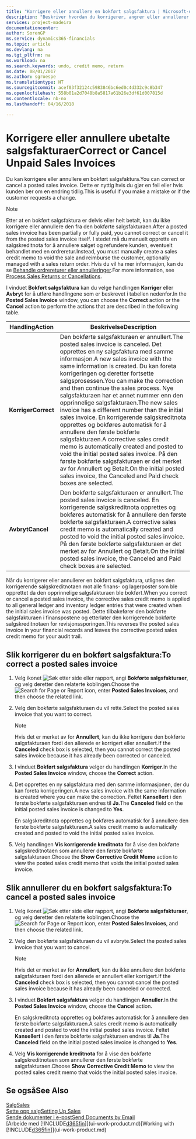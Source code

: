 ```yaml
---
title: "Korrigere eller annullere en bokført salgsfaktura | Microsoft-dokumentasjon"
description: "Beskriver hvordan du korrigerer, angrer eller annullerer en bokført salgsfaktura og utligner en salgskreditnota."
services: project-madeira
documentationcenter: 
author: SorenGP
ms.service: dynamics365-financials
ms.topic: article
ms.devlang: na
ms.tgt_pltfrm: na
ms.workload: na
ms.search.keywords: undo, credit memo, return
ms.date: 08/01/2017
ms.author: sgroespe
ms.translationtype: HT
ms.sourcegitcommit: acef03f32124c5983846bc6ed0c4d332c9c8b347
ms.openlocfilehash: 558b01a2d7048b8a5817a61b26e3df61d007815d
ms.contentlocale: nb-no
ms.lasthandoff: 04/16/2018

---
```

# <a name="correct-or-cancel-unpaid-sales-invoices"></a><span data-ttu-id="4c5a9-103">Korrigere eller annullere ubetalte salgsfakturaer</span><span class="sxs-lookup"><span data-stu-id="4c5a9-103">Correct or Cancel Unpaid Sales Invoices</span></span>
<span data-ttu-id="4c5a9-104">Du kan korrigere eller annullere en bokført salgsfaktura.</span><span class="sxs-lookup"><span data-stu-id="4c5a9-104">You can correct or cancel a posted sales invoice.</span></span> <span data-ttu-id="4c5a9-105">Dette er nyttig hvis du gjør en feil eller hvis kunden ber om en endring tidlig.</span><span class="sxs-lookup"><span data-stu-id="4c5a9-105">This is useful if you make a mistake or if the customer requests a change.</span></span>

> [!NOTE]  
>   <span data-ttu-id="4c5a9-106">Etter at en bokført salgsfaktura er delvis eller helt betalt, kan du ikke korrigere eller annullere den fra den bokførte salgsfakturaen.</span><span class="sxs-lookup"><span data-stu-id="4c5a9-106">After a posted sales invoice has been partially or fully paid, you cannot correct or cancel it from the posted sales invoice itself.</span></span> <span data-ttu-id="4c5a9-107">I stedet må du manuelt opprette en salgskreditnota for å annullere salget og refundere kunden, eventuelt behandlet med en ordreretur.</span><span class="sxs-lookup"><span data-stu-id="4c5a9-107">Instead, you must manually create a sales credit memo to void the sale and reimburse the customer, optionally managed with a sales return order.</span></span> <span data-ttu-id="4c5a9-108">Hvis du vil ha mer informasjon, kan du se [Behandle ordrereturer eller annulleringer](sales-how-process-sales-returns-cancellations.md).</span><span class="sxs-lookup"><span data-stu-id="4c5a9-108">For more information, see [Process Sales Returns or Cancellations](sales-how-process-sales-returns-cancellations.md).</span></span>

<span data-ttu-id="4c5a9-109">I vinduet **Bokført salgsfaktura** kan du velge handlingen **Korriger** eller **Avbryt** for å utføre handlingene som er beskrevet i tabellen nedenfor.</span><span class="sxs-lookup"><span data-stu-id="4c5a9-109">In the **Posted Sales Invoice** window, you can choose the **Correct** action or the **Cancel** action to perform the actions that are described in the following table.</span></span>

| <span data-ttu-id="4c5a9-110">Handling</span><span class="sxs-lookup"><span data-stu-id="4c5a9-110">Action</span></span> | <span data-ttu-id="4c5a9-111">Beskrivelse</span><span class="sxs-lookup"><span data-stu-id="4c5a9-111">Description</span></span> |
| --- | --- |
| <span data-ttu-id="4c5a9-112">**Korriger**</span><span class="sxs-lookup"><span data-stu-id="4c5a9-112">**Correct**</span></span> |<span data-ttu-id="4c5a9-113">Den bokførte salgsfakturaen er annullert.</span><span class="sxs-lookup"><span data-stu-id="4c5a9-113">The posted sales invoice is canceled.</span></span> <span data-ttu-id="4c5a9-114">Det opprettes en ny salgsfaktura med samme informasjon.</span><span class="sxs-lookup"><span data-stu-id="4c5a9-114">A new sales invoice with the same information is created.</span></span> <span data-ttu-id="4c5a9-115">Du kan foreta korrigeringen og deretter fortsette salgsprosessen.</span><span class="sxs-lookup"><span data-stu-id="4c5a9-115">You can make the correction and then continue the sales process.</span></span> <span data-ttu-id="4c5a9-116">Nye salgsfakturaen har et annet nummer enn den opprinnelige salgsfakturaen.</span><span class="sxs-lookup"><span data-stu-id="4c5a9-116">The new sales invoice has a different number than the initial sales invoice.</span></span> <span data-ttu-id="4c5a9-117">En korrigerende salgskreditnota opprettes og bokføres automatisk for å annullere den første bokførte salgsfakturaen.</span><span class="sxs-lookup"><span data-stu-id="4c5a9-117">A corrective sales credit memo is automatically created and posted to void the initial posted sales invoice.</span></span> <span data-ttu-id="4c5a9-118">På den første bokførte salgsfakturaen er det merket av for Annullert og Betalt.</span><span class="sxs-lookup"><span data-stu-id="4c5a9-118">On the initial posted sales invoice, the Canceled and Paid check boxes are selected.</span></span> |
| <span data-ttu-id="4c5a9-119">**Avbryt**</span><span class="sxs-lookup"><span data-stu-id="4c5a9-119">**Cancel**</span></span> |<span data-ttu-id="4c5a9-120">Den bokførte salgsfakturaen er annullert.</span><span class="sxs-lookup"><span data-stu-id="4c5a9-120">The posted sales invoice is canceled.</span></span> <span data-ttu-id="4c5a9-121">En korrigerende salgskreditnota opprettes og bokføres automatisk for å annullere den første bokførte salgsfakturaen.</span><span class="sxs-lookup"><span data-stu-id="4c5a9-121">A corrective sales credit memo is automatically created and posted to void the initial posted sales invoice.</span></span> <span data-ttu-id="4c5a9-122">På den første bokførte salgsfakturaen er det merket av for Annullert og Betalt.</span><span class="sxs-lookup"><span data-stu-id="4c5a9-122">On the initial posted sales invoice, the Canceled and Paid check boxes are selected.</span></span> |

<span data-ttu-id="4c5a9-123">Når du korrigerer eller annullerer en bokført salgsfaktura, utlignes den korrigerende salgskreditnotaen mot alle finans- og lagerposter som ble opprettet da den opprinnelige salgsfakturaen ble bokført.</span><span class="sxs-lookup"><span data-stu-id="4c5a9-123">When you correct or cancel a posted sales invoice, the corrective sales credit memo is applied to all general ledger and inventory ledger entries that were created when the initial sales invoice was posted.</span></span> <span data-ttu-id="4c5a9-124">Dette tilbakefører den bokførte salgsfakturaen i finanspostene og etterlater den korrigerende bokførte salgskreditnotaen for revisjonssporingen.</span><span class="sxs-lookup"><span data-stu-id="4c5a9-124">This reverses the posted sales invoice in your financial records and leaves the corrective posted sales credit memo for your audit trail.</span></span>

## <a name="to-correct-a-posted-sales-invoice"></a><span data-ttu-id="4c5a9-125">Slik korrigerer du en bokført salgsfaktura:</span><span class="sxs-lookup"><span data-stu-id="4c5a9-125">To correct a posted sales invoice</span></span>
1. <span data-ttu-id="4c5a9-126">Velg ikonet ![Søk etter side eller rapport](media/ui-search/search_small.png "Søk etter side eller rapport"), angi **Bokførte salgsfakturaer**, og velg deretter den relaterte koblingen.</span><span class="sxs-lookup"><span data-stu-id="4c5a9-126">Choose the ![Search for Page or Report](media/ui-search/search_small.png "Search for Page or Report icon") icon, enter **Posted Sales Invoices**, and then choose the related link.</span></span>  
2. <span data-ttu-id="4c5a9-127">Velg den bokførte salgsfakturaen du vil rette.</span><span class="sxs-lookup"><span data-stu-id="4c5a9-127">Select the posted sales invoice that you want to correct.</span></span>

    > [!NOTE]  
   >   <span data-ttu-id="4c5a9-128">Hvis det er merket av for **Annullert**, kan du ikke korrigere den bokførte salgsfakturaen fordi den allerede er korrigert eller annullert.</span><span class="sxs-lookup"><span data-stu-id="4c5a9-128">If the **Canceled** check box is selected, then you cannot correct the posted sales invoice because it has already been corrected or canceled.</span></span>
3. <span data-ttu-id="4c5a9-129">I vinduet **Bokført salgsfaktura** velger du handlingen **Korriger**.</span><span class="sxs-lookup"><span data-stu-id="4c5a9-129">In the **Posted Sales Invoice** window, choose the **Correct** action.</span></span>  
4. <span data-ttu-id="4c5a9-130">Det opprettes en ny salgsfaktura med den samme informasjonen, der du kan foreta korrigeringen.</span><span class="sxs-lookup"><span data-stu-id="4c5a9-130">A new sales invoice with the same information is created where you can make the correction.</span></span> <span data-ttu-id="4c5a9-131">Feltet **Kansellert** i den første bokførte salgsfakturaen endres til **Ja**.</span><span class="sxs-lookup"><span data-stu-id="4c5a9-131">The **Canceled** field on the initial posted sales invoice is changed to **Yes**.</span></span>

    <span data-ttu-id="4c5a9-132">En salgskreditnota opprettes og bokføres automatisk for å annullere den første bokførte salgsfakturaen.</span><span class="sxs-lookup"><span data-stu-id="4c5a9-132">A sales credit memo is automatically created and posted to void the initial posted sales invoice.</span></span>
5. <span data-ttu-id="4c5a9-133">Velg handlingen **Vis korrigerende kreditnota** for å vise den bokførte salgskreditnotaen som annullerer den første bokførte salgsfakturaen.</span><span class="sxs-lookup"><span data-stu-id="4c5a9-133">Choose the **Show Corrective Credit Memo** action to view the posted sales credit memo that voids the initial posted sales invoice.</span></span>

## <a name="to-cancel-a-posted-sales-invoice"></a><span data-ttu-id="4c5a9-134">Slik annullerer du en bokført salgsfaktura:</span><span class="sxs-lookup"><span data-stu-id="4c5a9-134">To cancel a posted sales invoice</span></span>
1. <span data-ttu-id="4c5a9-135">Velg ikonet ![Søk etter side eller rapport](media/ui-search/search_small.png "Søk etter side eller rapport"), angi **Bokførte salgsfakturaer**, og velg deretter den relaterte koblingen.</span><span class="sxs-lookup"><span data-stu-id="4c5a9-135">Choose the ![Search for Page or Report](media/ui-search/search_small.png "Search for Page or Report icon") icon, enter **Posted Sales Invoices**, and then choose the related link.</span></span>  
2. <span data-ttu-id="4c5a9-136">Velg den bokførte salgsfakturaen du vil avbryte.</span><span class="sxs-lookup"><span data-stu-id="4c5a9-136">Select the posted sales invoice that you want to cancel.</span></span>

    > [!NOTE]  
   >   <span data-ttu-id="4c5a9-137">Hvis det er merket av for **Annullert**, kan du ikke annullere den bokførte salgsfakturaen fordi den allerede er annullert eller korrigert.</span><span class="sxs-lookup"><span data-stu-id="4c5a9-137">If the **Canceled** check box is selected, then you cannot cancel the posted sales invoice because it has already been canceled or corrected.</span></span>
3. <span data-ttu-id="4c5a9-138">I vinduet **Bokført salgsfaktura** velger du handlingen **Annuller**.</span><span class="sxs-lookup"><span data-stu-id="4c5a9-138">In the **Posted Sales Invoice** window, choose the **Cancel** action.</span></span>

    <span data-ttu-id="4c5a9-139">En salgskreditnota opprettes og bokføres automatisk for å annullere den første bokførte salgsfakturaen.</span><span class="sxs-lookup"><span data-stu-id="4c5a9-139">A sales credit memo is automatically created and posted to void the initial posted sales invoice.</span></span> <span data-ttu-id="4c5a9-140">Feltet **Kansellert** i den første bokførte salgsfakturaen endres til **Ja**.</span><span class="sxs-lookup"><span data-stu-id="4c5a9-140">The **Canceled** field on the initial posted sales invoice is changed to **Yes**.</span></span>
4. <span data-ttu-id="4c5a9-141">Velg **Vis korrigerende kreditnota** for å vise den bokførte salgskreditnotaen som annullerer den første bokførte salgsfakturaen.</span><span class="sxs-lookup"><span data-stu-id="4c5a9-141">Choose **Show Corrective Credit Memo** to view the posted sales credit memo that voids the initial posted sales invoice.</span></span>

## <a name="see-also"></a><span data-ttu-id="4c5a9-142">Se også</span><span class="sxs-lookup"><span data-stu-id="4c5a9-142">See Also</span></span>
[<span data-ttu-id="4c5a9-143">Salg</span><span class="sxs-lookup"><span data-stu-id="4c5a9-143">Sales</span></span>](sales-manage-sales.md)  
[<span data-ttu-id="4c5a9-144">Sette opp salg</span><span class="sxs-lookup"><span data-stu-id="4c5a9-144">Setting Up Sales</span></span>](sales-setup-sales.md)  
[<span data-ttu-id="4c5a9-145">Sende dokumenter i e-post</span><span class="sxs-lookup"><span data-stu-id="4c5a9-145">Send Documents by Email</span></span>](ui-how-send-documents-email.md)  
<span data-ttu-id="4c5a9-146">[Arbeide med [!INCLUDE[d365fin](includes/d365fin_md.md)]](ui-work-product.md)</span><span class="sxs-lookup"><span data-stu-id="4c5a9-146">[Working with [!INCLUDE[d365fin](includes/d365fin_md.md)]](ui-work-product.md)</span></span>


